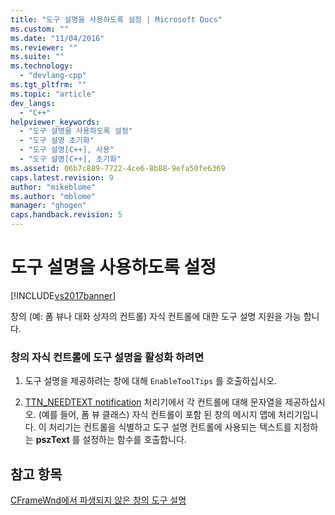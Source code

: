 ```yaml
---
title: "도구 설명을 사용하도록 설정 | Microsoft Docs"
ms.custom: ""
ms.date: "11/04/2016"
ms.reviewer: ""
ms.suite: ""
ms.technology: 
  - "devlang-cpp"
ms.tgt_pltfrm: ""
ms.topic: "article"
dev_langs: 
  - "C++"
helpviewer_keywords: 
  - "도구 설명을 사용하도록 설정"
  - "도구 설명 초기화"
  - "도구 설명[C++], 사용"
  - "도구 설명[C++], 초기화"
ms.assetid: 06b7c889-7722-4ce6-8b88-9efa50fe6369
caps.latest.revision: 9
author: "mikeblome"
ms.author: "mblome"
manager: "ghogen"
caps.handback.revision: 5
---
```

# 도구 설명을 사용하도록 설정
[!INCLUDE[vs2017banner](../assembler/inline/includes/vs2017banner.md)]

창의 \(예: 폼 뷰나 대화 상자의 컨트롤\) 자식 컨트롤에 대한 도구 설명 지원을 가능 합니다.  
  
### 창의 자식 컨트롤에 도구 설명을 활성화 하려면  
  
1.  도구 설명을 제공하려는 창에 대해 `EnableToolTips` 를 호출하십시오.  
  
2.  [TTN\_NEEDTEXT notification](../mfc/handling-ttn-needtext-notification-for-tool-tips.md) 처리기에서 각 컨트롤에 대해 문자열을 제공하십시오.  \(예를 들어, 폼 뷰 클래스\) 자식 컨트롤이 포함 된 창의 메시지 맵에 처리기입니다.  이 처리기는 컨트롤을 식별하고 도구 설명 컨트롤에 사용되는 텍스트를 지정하는 **pszText** 를 설정하는 함수를 호출합니다.  
  
## 참고 항목  
 [CFrameWnd에서 파생되지 않은 창의 도구 설명](../mfc/tool-tips-in-windows-not-derived-from-cframewnd.md)